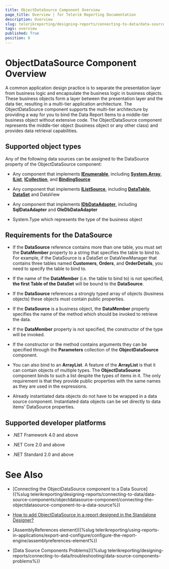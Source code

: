 ```yaml
---
title: ObjectDataSource Component Overview
page_title: Overview | for Telerik Reporting Documentation
description: Overview
slug: telerikreporting/designing-reports/connecting-to-data/data-source-components/objectdatasource-component/overview
tags: overview
published: True
position: 0
---
```


# ObjectDataSource Component Overview



A common application design practice is to separate the presentation
        layer from business logic and encapsulate the business logic in business objects.
        These business objects form a layer between the presentation layer and the data
        tier, resulting in a multi-tier application architecture. The ObjectDataSource
        component supports the multi-tier architecture by providing a way for you to bind
        the Data Report Items to a middle-tier business object without extensive code.
        The ObjectDataSource component represents the middle-tier object (business object
        or any other class) and provides data retrieval capabilities.
      

## Supported object types

Any of the following data sources can be assigned to the DataSource property of the ObjectDataSource component:

* Any component that implements
              __[IEnumerable](http://msdn.microsoft.com/en-us/library/system.collections.ienumerable.aspx)__,
              including
              __[System.Array](http://msdn.microsoft.com/en-us/library/system.array.aspx)__,
              __[IList](http://msdn.microsoft.com/en-us/library/system.collections.ilist.aspx)__,
              __[ICollection](http://msdn.microsoft.com/en-us/library/system.collections.icollection.aspx)__,
              and __[BindingSource](http://msdn.microsoft.com/en-us/library/system.windows.forms.bindingsource.aspx)__

* Any component that implements __[IListSource](http://msdn.microsoft.com/en-us/library/system.componentmodel.ilistsource.aspx)__,
              including __[DataTable](http://msdn.microsoft.com/en-us/library/system.data.datatable(VS.80).aspx)__,
              __[DataSet](http://msdn.microsoft.com/en-us/library/system.data.dataset.aspx)__ and DataView
            

* Any component that implements __[IDbDataAdapter](http://msdn.microsoft.com/en-us/library/system.data.idbdataadapter.aspx)__,
              including __SqlDataAdapter__ and __OleDbDataAdapter__

* System.Type which represents the type of the business object
            

## Requirements for the DataSource

* If the __DataSource__ reference contains more than one table, you must set
          the __DataMember__ property to a string that specifies the table to bind to.
        For example, if the DataSource is a DataSet or DataViewManager that contains three
          tables named __Customers__, __Orders__, and __OrderDetails__, you need to specify the table to
          bind to.
        

* If the name of the __DataMember__ (i.e. the table to bind to) is not specified, __the first Table of the DataSet__ will be bound to the __DataSource__.
        

* If the __DataSource__ references a strongly typed array of objects
          (business objects) these objects must contain public properties.
        

* If the __DataSource__ is a business object,
          the __DataMember__ property
          specifies the name of the method which should be invoked to retrieve the data.
        

* If the __DataMember__ property is not specified, the constructor of the type will be invoked.
            

* If the constructor or the method contains arguments they can be specified through the __Parameters__ collection of the __ObjectDataSource__ component.
        

* You can also bind to an __ArrayList__. A feature of the __ArrayList__ is that it
          can contain objects of multiple types. The __ObjectDataSource__ component binds to
          such a list despite the types of items in it. The only requirement is that they
          provide public properties with the same names as they are used in the
          expressions.
        

* Already instantiated data objects do not have to be wrapped in a data source component.
          Instantiated data objects can be set directly to data items' DataSource properties.
        

## Supported developer platforms

* .NET Framework 4.0 and above
            

* .NET Core 2.0 and above
            

* .NET Standard 2.0 and above
            

# See Also

 * [Connecting the ObjectDataSource component to a Data Source]({%slug telerikreporting/designing-reports/connecting-to-data/data-source-components/objectdatasource-component/connecting-the-objectdatasource-component-to-a-data-source%})

 * [How to add ObjectDataSource in a report designed in the Standalone Designer?](https://docs.telerik.com/reporting/knowledge-base/steps-on-how-to-add-objectdatadource-in-a-report-designed-in-the-standalone-designer)

 * [AssemblyReferences element]({%slug telerikreporting/using-reports-in-applications/export-and-configure/configure-the-report-engine/assemblyreferences-element%})

 * [Data Source Components Problems]({%slug telerikreporting/designing-reports/connecting-to-data/troubleshooting/data-source-components-problems%})
